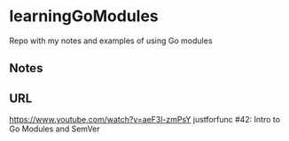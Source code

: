 # learningGoModules

Repo with my notes and examples of using Go modules

## Notes

## URL

https://www.youtube.com/watch?v=aeF3l-zmPsY justforfunc #42: Intro to Go Modules and SemVer


